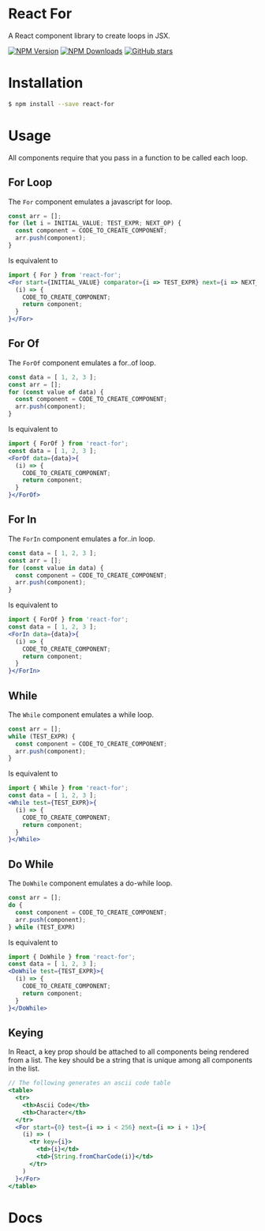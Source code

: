 # React For

A React component library to create loops in JSX.

[![NPM Version](https://img.shields.io/npm/v/react-for.svg)](https://www.npmjs.com/package/react-for)
[![NPM Downloads](https://img.shields.io/npm/dm/react-for.svg)](https://www.npmjs.com/package/react-for)
[![GitHub stars](https://img.shields.io/github/stars/MJez29/react-for.svg?style=social&label=Star&maxAge=2592000)](https://github.com/MJez29/react-for/stargazers/)

# Installation

```bash
$ npm install --save react-for
```

# Usage

All components require that you pass in a function to be called each loop.

## For Loop

The `For` component emulates a javascript for loop.
```jsx
const arr = [];
for (let i = INITIAL_VALUE; TEST_EXPR; NEXT_OP) {
  const component = CODE_TO_CREATE_COMPONENT;
  arr.push(component);
}
```
Is equivalent to
```jsx
import { For } from 'react-for';
<For start={INITIAL_VALUE} comparator={i => TEST_EXPR} next={i => NEXT_OP}>{
  (i) => {
    CODE_TO_CREATE_COMPONENT;
    return component;
  }
}</For>
```

## For Of

The `ForOf` component emulates a for..of loop.

```jsx
const data = [ 1, 2, 3 ];
const arr = [];
for (const value of data) {
  const component = CODE_TO_CREATE_COMPONENT;
  arr.push(component);
}
```
Is equivalent to
```jsx
import { ForOf } from 'react-for';
const data = [ 1, 2, 3 ];
<ForOf data={data}>{
  (i) => {
    CODE_TO_CREATE_COMPONENT;
    return component;
  }
}</ForOf>
```

## For In

The `ForIn` component emulates a for..in loop.

```jsx
const data = [ 1, 2, 3 ];
const arr = [];
for (const value in data) {
  const component = CODE_TO_CREATE_COMPONENT;
  arr.push(component);
}
```
Is equivalent to
```jsx
import { ForOf } from 'react-for';
const data = [ 1, 2, 3 ];
<ForIn data={data}>{
  (i) => {
    CODE_TO_CREATE_COMPONENT;
    return component;
  }
}</ForIn>
```

## While

The `While` component emulates a while loop.

```jsx
const arr = [];
while (TEST_EXPR) {
  const component = CODE_TO_CREATE_COMPONENT;
  arr.push(component);
}
```
Is equivalent to
```jsx
import { While } from 'react-for';
const data = [ 1, 2, 3 ];
<While test={TEST_EXPR}>{
  (i) => {
    CODE_TO_CREATE_COMPONENT;
    return component;
  }
}</While>
```

## Do While

The `DoWhile` component emulates a do-while loop.

```jsx
const arr = [];
do {
  const component = CODE_TO_CREATE_COMPONENT;
  arr.push(component);
} while (TEST_EXPR)
```
Is equivalent to
```jsx
import { DoWhile } from 'react-for';
const data = [ 1, 2, 3 ];
<DoWhile test={TEST_EXPR}>{
  (i) => {
    CODE_TO_CREATE_COMPONENT;
    return component;
  }
}</DoWhile>
```

## Keying

In React, a key prop should be attached to all components being rendered from a list. The key should be a string that is unique among all components in the list.

```jsx
// The following generates an ascii code table
<table>
  <tr>
    <th>Ascii Code</th>
    <th>Character</th>
  </tr>
  <For start={0} test={i => i < 256} next={i => i + 1}>{
    (i) => (
      <tr key={i}>
        <td>{i}</td>
        <td>{String.fromCharCode(i)}</td>
      </tr>
    )
  }</For>
</table>
```


# Docs

<a id="docs"></a>